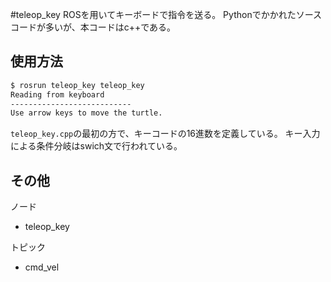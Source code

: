 #teleop_key
ROSを用いてキーボードで指令を送る。
Pythonでかかれたソースコードが多いが、本コードはc++である。

## 使用方法
```bash
$ rosrun teleop_key teleop_key
Reading from keyboard
---------------------------
Use arrow keys to move the turtle.

```

`teleop_key.cpp`の最初の方で、キーコードの16進数を定義している。
キー入力による条件分岐はswich文で行われている。

## その他
ノード
* teleop_key

トピック
* cmd_vel